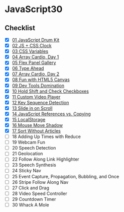 # JavaScript30

## Checklist

- [x] [01 JavaScript Drum Kit](https://github.com/bebeboboha/JavaScript30/tree/master/01%20-%20JavaScript%20Drum%20Kit)
- [x] [02 JS + CSS Clock](https://github.com/bebeboboha/JavaScript30/tree/master/02%20-%20JS%20and%20CSS%20Clock)
- [x] [03 CSS Variables](https://github.com/bebeboboha/JavaScript30/tree/master/03%20-%20CSS%20Variables)
- [x] [04 Array Cardio, Day 1](https://github.com/bebeboboha/JavaScript30/tree/master/04%20-%20Array%20Cardio%20Day%201)
- [x] [05 Flex Panel Gallery](https://github.com/bebeboboha/JavaScript30/tree/master/05%20-%20Flex%20Panel%20Gallery)
- [x] [06 Type Ahead](https://github.com/bebeboboha/JavaScript30/tree/master/06%20-%20Type%20Ahead)
- [x] [07 Array Cardio, Day 2](https://github.com/bebeboboha/JavaScript30/tree/master/07%20-%20Array%20Cardio%20Day%202)
- [x] [08 Fun with HTML5 Canvas](https://github.com/bebeboboha/JavaScript30/tree/master/08%20-%20Fun%20with%20HTML5%20Canvas)
- [x] [09 Dev Tools Domination](https://github.com/bebeboboha/JavaScript30/tree/master/09%20-%20Dev%20Tools%20Domination)
- [x] [10 Hold Shift and Check Checkboxes](https://github.com/bebeboboha/JavaScript30/tree/master/10%20-%20Hold%20Shift%20and%20Check%20Checkboxes)
- [x] [11 Custom Video Player](https://github.com/bebeboboha/JavaScript30/tree/master/11%20-%20Custom%20Video%20Player)
- [x] [12 Key Sequence Detection](https://github.com/bebeboboha/JavaScript30/tree/master/12%20-%20Key%20Sequence%20Detection)
- [x] [13 Slide in on Scroll](https://github.com/bebeboboha/JavaScript30/tree/master/13%20-%20Slide%20in%20on%20Scroll)
- [x] [14 JavaScript References vs. Copying](https://github.com/bebeboboha/JavaScript30/tree/master/14%20-%20JavaScript%20References%20VS%20Copying)
- [x] [15 LocalStorage](https://github.com/bebeboboha/JavaScript30/tree/master/15%20-%20LocalStorage)
- [x] [16 Mouse Move Shadow](https://github.com/bebeboboha/JavaScript30/tree/master/16%20-%20Mouse%20Move%20Shadow)
- [x] [17 Sort Without Articles](https://github.com/bebeboboha/JavaScript30/tree/master/17%20-%20Sort%20Without%20Articles)
- [ ] 18 Adding Up Times with Reduce
- [ ] 19 Webcam Fun
- [ ] 20 Speech Detection
- [ ] 21 Geolocation
- [ ] 22 Follow Along Link Highlighter
- [ ] 23 Speech Synthesis
- [ ] 24 Sticky Nav
- [ ] 25 Event Capture, Propagation, Bubbling, and Once
- [ ] 26 Stripe Follow Along Nav
- [ ] 27 Click and Drag
- [ ] 28 Video Speed Controller
- [ ] 29 Countdown Timer
- [ ] 30 Whack A Mole
